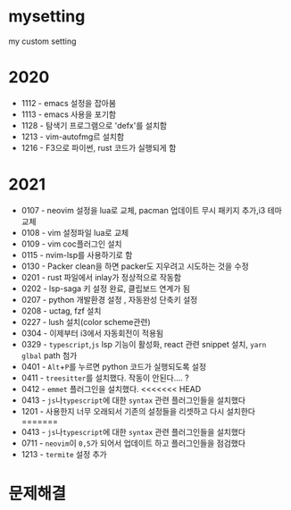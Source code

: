 # mysetting
my custom setting

2020
====
- 1112 - emacs 설정을 잡아봄 
- 1113 - emacs 사용을 포기함
- 1128 - 탐색기 프로그램으로 'defx'를 설치함 
- 1213 - vim-autofmg르 설치함 
- 1216 - F3으로 파이썬, rust 코드가 실행되게 함 

2021
====

- 0107 - neovim 설정을 lua로 교체, pacman 업데이트 무시 패키지 추가,i3 테마 교체   
- 0108 - vim 설정파일 lua로 교체 
- 0109 - vim coc플러그인 설치
- 0115 - nvim-lsp를 사용하기로 함
- 0130 - Packer clean을 하면 packer도 지우려고 시도하는 것을 수정 
- 0201 - rust 파일에서 inlay가 정상적으로 작동함 
- 0202 - lsp-saga 키 설정 완료, 클립보드 연계가 됨 
- 0207 - python 개발환경 설정 , 자동완성 단축키 설정 
- 0208 - uctag, fzf 설치 
- 0227 - lush 설치(color scheme관련)
- 0304 - 이제부터 i3에서 자동회전이 적용됨 
- 0329 - `typescript`,`js` lsp 기능이 활성화, react 관련 snippet 설치, `yarn glbal` path 첨가 
- 0401 - `Alt`+`P`를 누르면 python 코드가 실행되도록 설정 
- 0411 - `treesitter`를 설치했다. 작동이 안된다.... ? 
- 0412 - `emmet` 플러그인을 설치했다. 
<<<<<<< HEAD
- 0413 - `js`나`typescript`에 대한 `syntax` 관련 플러그인들을 설치했다
- 1201 - 사용한지 너무 오래되서 기존의 설정들을 리셋하고 다시 설치한다
=======
- 0413 - `js`나`typescript`에 대한 `syntax` 관련 플러그인들을 설치했다 
- 0711 - `neovim`이 `0,5`가 되어서 업데이트 하고 플러그인들을 점검했다 
- 1213 - `termite` 설정 추가 
# 문제해결 

